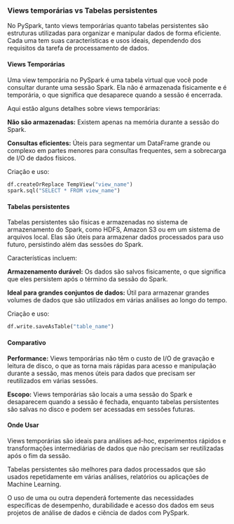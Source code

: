 ### Views temporárias vs Tabelas persistentes

No PySpark, tanto views temporárias quanto tabelas persistentes são estruturas utilizadas para organizar e manipular dados de forma eficiente. Cada uma tem suas características e usos ideais, dependendo dos requisitos da tarefa de processamento de dados.

#### Views Temporárias

Uma view temporária no PySpark é uma tabela virtual que você pode consultar durante uma sessão Spark. Ela não é armazenada fisicamente e é temporária, o que significa que desaparece quando a sessão é encerrada.

Aqui estão alguns detalhes sobre views temporárias:

**Não são armazenadas:** Existem apenas na memória durante a sessão do Spark.

**Consultas eficientes:** Úteis para segmentar um DataFrame grande ou complexo em partes menores para consultas frequentes, sem a sobrecarga de I/O de dados físicos.

Criação e uso:

```python
df.createOrReplace TempView("view_name")
spark.sql("SELECT * FROM view_name")
```

#### Tabelas persistentes

Tabelas persistentes são físicas e armazenadas no sistema de armazenamento do Spark, como HDFS, Amazon S3 ou em um sistema de arquivos local. Elas são úteis para armazenar dados processados para uso futuro, persistindo além das sessões do Spark.

Características incluem:

**Armazenamento durável:** Os dados são salvos fisicamente, o que significa que eles persistem após o término da sessão do Spark.

**Ideal para grandes conjuntos de dados:** Útil para armazenar grandes volumes de dados que são utilizados em várias análises ao longo do tempo.

Criação e uso:

```python
df.write.saveAsTable("table_name")
```

#### Comparativo

**Performance:** Views temporárias não têm o custo de I/O de gravação e leitura de disco, o que as torna mais rápidas para acesso e manipulação durante a sessão, mas menos úteis para dados que precisam ser reutilizados em várias sessões.

**Escopo:** Views temporárias são locais a uma sessão do Spark e desaparecem
quando a sessão é fechada, enquanto tabelas persistentes são salvas no disco e podem ser acessadas em sessões futuras.

#### Onde Usar

Views temporárias são ideais para análises ad-hoc, experimentos rápidos e transformações intermediárias de dados que não precisam ser reutilizadas após o fim da sessão.

Tabelas persistentes são melhores para dados processados que são usados repetidamente em várias análises, relatórios ou aplicações de Machine Learning.

O uso de uma ou outra dependerá fortemente das necessidades específicas de desempenho, durabilidade e acesso dos dados em seus projetos de análise de dados e ciência de dados com PySpark.